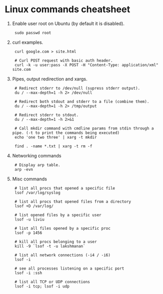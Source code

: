 # Linux commands cheatsheet

1. Enable user root on Ubuntu (by default it is disabled).

        sudo passwd root

1. curl examples.
   
        curl google.com > site.html

        # Curl POST request with basic auth header.
        curl -k -u user:pass -X POST -H "Content-Type: application/xml" site.com

1. Pipes, output redirection and xargs.

        # Redirect stderr to /dev/null (supress stderr output).
        du / --max-depth=1 -h 2> /dev/null

        # Redirect both stdout and stderr to a file (combine them).
        du / --max-depth=1 -h 2> /tmp/output

        # Redirect stderr to stdout.
        du / --max-depth=1 -h 2>&1

        # Call mkdir command with cmdline params from stdin through a pipe. (-t to print the commands being executed)
        echo 'one two three' | xarg -t mkdir

        find . -name *.txt | xarg -t rm -f

1. Networking commands

        # Display arp table.
        arp -evn

1. Misc commands

        # list all procs that opened a specific file
        lsof /var/log/syslog

        # list all procs that opened files from a directory
        lsof +D /var/log/

        # list opened files by a specific user
        lsof -u liviu

        # list all files opened by a specific proc
        lsof -p 1456

        # kill all procs belonging to a user
        kill -9 `lsof -t -u lakshmanan`

        # list all network connections (-i4 / -i6)
        lsof -i

        # see all processes listening on a specific port
        lsof -i :ssh

        # list all TCP or UDP connections
        lsof -i tcp; lsof -i udp
